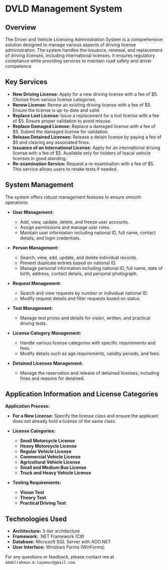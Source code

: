 # DVLD Management System

Overview
--------

The Driver and Vehicle Licensing Administration System is a comprehensive solution designed to manage various aspects of driving license administration. The system handles the issuance, renewal, and replacement of driving licenses, including international licenses. It ensures regulatory compliance while providing services to maintain road safety and driver competence.

## Key Services

-   **New Driving License:** Apply for a new driving license with a fee of $5. Choose from various license categories.
-   **Renew License:** Renew an existing driving license with a fee of $5. Ensure the license is up-to-date and valid.
-   **Replace Lost License:** Issue a replacement for a lost license with a fee of $5. Ensure proper validation to avoid misuse.
-   **Replace Damaged License:** Replace a damaged license with a fee of $5. Submit the damaged license for validation.
-   **Release Detained Licenses:** Release a detain license by paying a fee of $5 and clearing any associated fines.
-   **Issuance of an International License:** Apply for an international driving license with a fee of $5. Available only for holders of loacal vehicle licenses in good standing.
-   **Re-examination Service:** Request a re-examination with a fee of $5. This service allows users to retake tests if needed.

## System Management

The system offers robust management features to ensure smooth operations:

-   **User Management:**

    -   Add, view, update, delete, and freeze user accounts.
    -   Assign permissions and manage user roles.
    -   Maintain user information including national ID, full name, contact details, and login credentials.
-   **Person Management:**

    -   Search, view, add, update, and delete individual records.
    -   Prevent duplicate entries based on national ID.
    -   Manage personal information including national ID, full name, date of birth, address, contact details, and personal photograph.
-   **Request Management:**

    -   Search and view requests by number or individual national ID.
    -   Modify request details and filter requests based on status.
-   **Test Management:**

    -   Manage test prices and details for vision, written, and practical driving tests.
-   **License Category Management:**

    -   Handle various license categories with specific requirements and fees.
    -   Modify details such as age requirements, validity periods, and fees.
-   **Detained Licenses Management:**

    -   Manage the reservation and release of detained licenses, including fines and reasons for detained.

## Application Information and License Categories

**Application Process:**

-   **For a New License:** Specify the license class and ensure the applicant does not already hold a license of the same class.
-   **License Categories:**
    -   **Small Motorcycle License**
    -   **Heavy Motorcycle License**
    -   **Regular Vehicle License**
    -   **Commercial Vehicle License**
    -   **Agricultural Vehicle License**
    -   **Small and Medium Bus License**
    -   **Truck and Heavy Vehicle License**

-   **Testing Requirements:**
    -   **Vision Test**
    -   **Theory Test**
    -   **Practical Driving Test**

## Technologies Used
- **Architecture:** 3-tier architecture
- **Framework:** .NET Framework (C#)
- **Database:** Microsoft SQL Server with ADO.NET
- **User Interface:** Windows Forms (WinForms)

For any questions or feedback, please contact me at `abdelrahman.m.taymour@gmail.com`.
